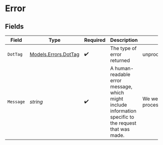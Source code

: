 # Error


## Fields

| Field                                                                                                   | Type                                                                                                    | Required                                                                                                | Description                                                                                             | Example                                                                                                 |
| ------------------------------------------------------------------------------------------------------- | ------------------------------------------------------------------------------------------------------- | ------------------------------------------------------------------------------------------------------- | ------------------------------------------------------------------------------------------------------- | ------------------------------------------------------------------------------------------------------- |
| `DotTag`                                                                                                | [Models.Errors.DotTag](../../Models/Errors/DotTag.md)                                                   | :heavy_check_mark:                                                                                      | The type of error returned                                                                              | unprocessable_request                                                                                   |
| `Message`                                                                                               | *string*                                                                                                | :heavy_check_mark:                                                                                      | A human-readable error message, which might include information specific to<br/>the request that was made.<br/> | We were unable to process your request.                                                                 |
